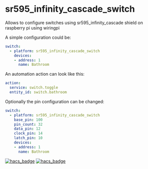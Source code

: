 # sr595_infinity_cascade_switch

Allows to configure switches using sr595_infinity_cascade shield on raspberry pi using wiringpi

A simple configuration could be:
```yaml
switch:
  - platform: sr595_infinity_cascade_switch
    devices:
    - address: 1
      name: Bathroom

```

An automation action can look like this:
```yaml
action: 
  service: switch.toggle
  entity_id: switch.bathroom

```

Optionally the pin configuration can be changed:
```yaml
switch:
  - platform: sr595_infinity_cascade_switch
    base_pin: 100
	pin_count: 32
	data_pin: 12
	clock_pin: 14
	latch_pin: 10
    devices:
    - address: 1
      name: Bathroom

```

[![hacs_badge](https://img.shields.io/badge/HACS-Default-orange.svg?style=for-the-badge)](https://github.com/custom-components/hacs)
[![hacs_badge](https://img.shields.io/badge/HACS-Custom-orange.svg?style=for-the-badge)](https://github.com/custom-components/hacs)